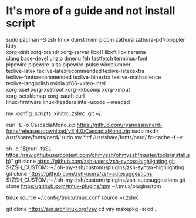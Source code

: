# It's more of a guide and not install script

sudo pacman -S zsh tmux dunst nvim picom zathura zathura-pdf-poppler kitty \
  xorg-xinit xorg-xrandr xorg-server libx11 libxft libxinerama \
  clang base-devel unzip dmenu feh fastfetch terminus-font \
  pipewire pipewire-alsa pipewire-pulse wireplumber \
  texlive-latex texlive-latexrecommended texlive-latexextra \
  texlive-fontsrecommended texlive-binextra texlive-mathscience \
  texlive-langpolish nvidia xf86-video-intel \
  xorg-xset xorg-xsetroot xorg-xkbcomp xorg-xinput \
  xorg-setxkbmap xorg-xauth curl \
  linux-firmware linux-headers intel-ucode --needed

mv .config .scripts .xinitrc .zshrc .git ~/.

curl -L -o CascadiaMono.zip https://github.com/ryanoasis/nerd-fonts/releases/download/v3.4.0/CascadiaMono.zip
sudo mkdir /usr/share/fonts/nerd/
sudo mv *.ttf /usr/share/fonts/nerd/
fc-cache -f -v

sh -c "$(curl -fsSL https://raw.githubusercontent.com/ohmyzsh/ohmyzsh/master/tools/install.sh)"
git clone https://github.com/zsh-users/zsh-syntax-highlighting.git ${ZSH_CUSTOM:-~/.oh-my-zsh/custom}/plugins/zsh-syntax-highlighting
git clone https://github.com/zsh-users/zsh-autosuggestions ${ZSH_CUSTOM:-~/.oh-my-zsh/custom}/plugins/zsh-autosuggestions
git clone https://github.com/tmux-plugins/tpm ~/.tmux/plugins/tpm

tmux source ~/.config/tmux/tmux.conf
source ~/.zshrc

git clone https://aur.archlinux.org/yay
cd yay
makepkg -si
cd ..
